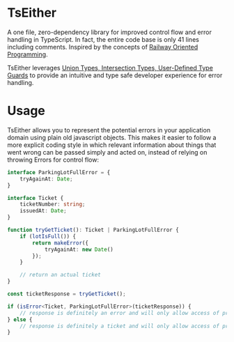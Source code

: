 # TsEither
A one file, zero-dependency library for improved control flow and error handling in TypeScript. In fact, the entire code base is only 41 lines including comments. Inspired by the concepts of [Railway Oriented Programming](https://fsharpforfunandprofit.com/rop/).

TsEither leverages [Union Types, Intersection Types, User-Defined Type Guards](http://www.typescriptlang.org/docs/handbook/advanced-types.html) to provide an intuitive and type safe developer experience for error handling.


# Usage
TsEither allows you to represent the potential errors in your application domain using plain old javascript objects. This makes it easier to follow a more explicit coding style in which relevant information about things that went wrong can be passed simply and acted on, instead of relying on throwing Errors for control flow:

```typescript
interface ParkingLotFullError = {
    tryAgainAt: Date;
}

interface Ticket {
    ticketNumber: string;
    issuedAt: Date;
}

function tryGetTicket(): Ticket | ParkingLotFullError {
    if (lotIsFull()) {
        return makeError({
            tryAgainAt: new Date()
        });
    } 

    // return an actual ticket
}

const ticketResponse = tryGetTicket();

if (isError<Ticket, ParkingLotFullError>(ticketResponse)) {
    // response is definitely an error and will only allow access of properties from ParkingLotFullError
} else {
    // response is definitely a ticket and will only allow access of properties from Ticket
}
```